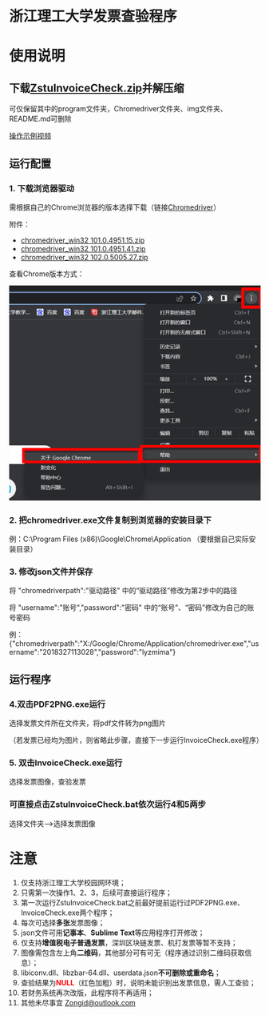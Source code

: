 # 浙江理工大学发票查验程序

# 使用说明

## 下载[ZstuInvoiceCheck.zip](https://github.com/Zongid/ZstuInvoiceCheck/archive/refs/heads/main.zip)并解压缩

可仅保留其中的program文件夹，Chromedriver文件夹、img文件夹、README.md可删除

[操作示例视频](./video/操作示例.mp4)

## 运行配置

### 1. 下载浏览器驱动

需根据自己的Chrome浏览器的版本选择下载（链接[Chromedriver](http://npm.taobao.org/mirrors/chromedriver/)）

附件：

* [chromedriver_win32 101.0.4951.15.zip](./Chromedriver/chromedriver_win32%20101.0.4951.15.zip)
* [chromedriver_win32 101.0.4951.41.zip](./Chromedriver/chromedriver_win32%20101.0.4951.41.zip)
* [chromedriver_win32 102.0.5005.27.zip](./Chromedriver/chromedriver_win32%20102.0.5005.27.zip)

查看Chrome版本方式：

![Chromeversion](./img/Chromeversion.png)

### 2. 把chromedriver.exe文件复制到浏览器的安装目录下

例：C:\Program Files (x86)\Google\Chrome\Application    （要根据自己实际安装目录）

### 3. 修改json文件并保存

将  "chromedriverpath":"驱动路径"  中的“驱动路径”修改为第2步中的路径

将  "username":"账号","password":"密码"  中的“账号”、“密码”修改为自己的账号密码

例：{"chromedriverpath":"X:/Google/Chrome/Application/chromedriver.exe","username":"2018327113028","password":"lyzmima"}

## 运行程序

### 4.双击PDF2PNG.exe运行
选择发票文件所在文件夹，将pdf文件转为png图片

（若发票已经均为图片，则省略此步骤，直接下一步运行InvoiceCheck.exe程序）

### 5. 双击InvoiceCheck.exe运行

选择发票图像，查验发票



### 可直接点击ZstuInvoiceCheck.bat依次运行4和5两步

选择文件夹-->选择发票图像



# 注意

1. 仅支持浙江理工大学校园网环境；
2. 只需第一次操作1、2、3，后续可直接运行程序；
2. 第一次运行ZstuInvoiceCheck.bat之前最好提前运行过PDF2PNG.exe、InvoiceCheck.exe两个程序；
3. 每次可选择**多张**发票图像；
4. json文件可用**记事本**、**Sublime Text**等应用程序打开修改；
5. 仅支持**增值税电子普通发票**，深圳区块链发票、机打发票等暂不支持；
6. 图像需包含左上角**二维码**，其他部分可有可无（程序通过识别二维码获取信息）；
7. libiconv.dll、libzbar-64.dll、userdata.json**不可删除或重命名**；
8. 查验结果为<font color=#FF0000>**NULL**</font>（红色加粗）时，说明未能识别出发票信息，需人工查验；
9. 若财务系统再次改版，此程序将不再适用；
10. 其他未尽事宜  <Zongid@outlook.com>
